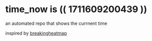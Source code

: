# time_now is (( 1711609200439 ))

an automated repo that shows the currnent time

inspired by [breakingheatmap](https://github.com/breakingheatmap/breakingheatmap)